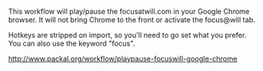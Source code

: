 This workflow will play/pause the focusatwill.com in your Google Chrome
browser.  It will not bring Chrome to the front or activate the focus@will tab.

Hotkeys are stripped on import, so you'll need to go set what you prefer.  You
can also use the keyword "focus".

http://www.packal.org/workflow/playpause-focuswill-google-chrome
